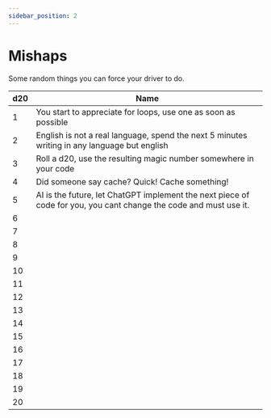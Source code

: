 ```yaml
---
sidebar_position: 2
---
```


# Mishaps

Some random things you can force your driver to do.

| d20 | Name                                                                                                              |
|-----|-------------------------------------------------------------------------------------------------------------------|
| 1   | You start to appreciate for loops, use one as soon as possible                                                    |
| 2   | English is not a real language, spend the next 5 minutes writing in any language but english                      |
| 3   | Roll a d20, use the resulting magic number somewhere in your code                                                 |
| 4   | Did someone say cache? Quick! Cache something!                                                                    |
| 5   | AI is the future, let ChatGPT implement the next piece of code for you, you cant change the code and must use it. |
| 6   |                                                                                                                   |
| 7   |                                                                                                                   |
| 8   |                                                                                                                   |
| 9   |                                                                                                                   |
| 10  |                                                                                                                   |
| 11  |                                                                                                                   |
| 12  |                                                                                                                   |
| 13  |                                                                                                                   |
| 14  |                                                                                                                   |
| 15  |                                                                                                                   |
| 16  |                                                                                                                   |
| 17  |                                                                                                                   |
| 18  |                                                                                                                   |
| 19  |                                                                                                                   |
| 20  |                                                                                                                   |

